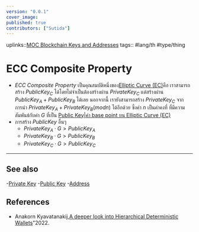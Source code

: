 ```yaml
---
version: "0.0.1"
cover_image:
published: true
contributors: ["Sutida"]
---
```

uplinks::[MOC Blockchain Keys and Addresses](./MOC%20Blockchain%20Keys%20and%20Addresses.md)
tags:: #lang/th #type/thing

# ECC Composite Property
- *ECC Composite Property* เป็นคุณสมบัติหนึ่งของ[Elliptic Curve (EC)](./Elliptic%20Curv%20(EC).md)คือ เราสามารถสร้าง  $Public Key_C$ ได้โดยไม่จำเป็นต้องสร้างผ่าน $Private Key_C$ แต่สร้างผ่าน $Public Key_A + Public Key_B$  ได้เลย นอกจากนี้ เรายังสามารถสร้าง $Private Key_C$ จากการนำ $Private Key_A + Private Key_B (mod n)$ ได้อีกด้วย ซึ่งค่า $n$ เป็นค่าคงที่ ที่มีความสัมพันธ์กับค่า $G$ ที่เป็น [Public Key|ค่า base point บน Elliptic Curve (EC)](./Public%20Key|ค่า%20base%20point%20บน%20Elliptic%20Curve%20(EC).md)
- การสร้าง $Public Key$ อื่นๆ 
	- $Private Key_A \cdot G > Public Key_A$
	- $Private Key_B \cdot G > Public Key_B$
	- $Private Key_C \cdot G > Public Key_C$

---
## See also
-[Private Key](./Private%20Key.md)
-[Public Key](./Public%20Key.md)
-[Address](./Address.md)
## References
- Anakorn Kyavatanakij,[A deeper look into Hierarchical Deterministic Wallets](./A%20deeper%20look%20into%20Hierarchical%20Deterministic%20Wallets.md)"2022.